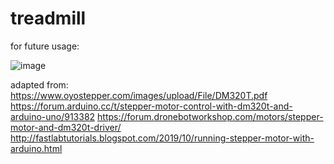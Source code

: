# treadmill

for future usage:

![image](https://user-images.githubusercontent.com/79079324/215001612-94cccda4-66dc-44cd-9a53-c90fd6db4c48.png)



adapted from: 
https://www.oyostepper.com/images/upload/File/DM320T.pdf
https://forum.arduino.cc/t/stepper-motor-control-with-dm320t-and-arduino-uno/913382
https://forum.dronebotworkshop.com/motors/stepper-motor-and-dm320t-driver/
http://fastlabtutorials.blogspot.com/2019/10/running-stepper-motor-with-arduino.html
